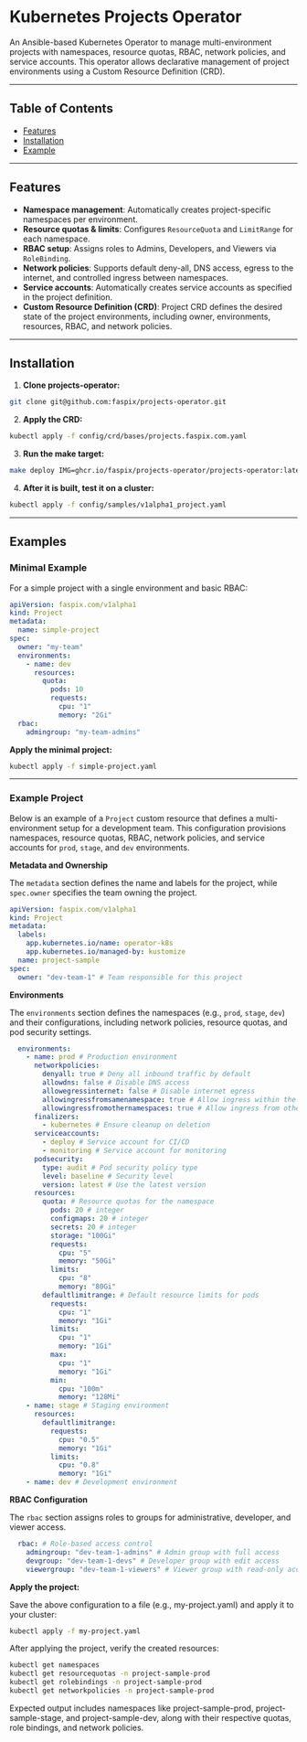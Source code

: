 # Kubernetes Projects Operator

An Ansible-based Kubernetes Operator to manage multi-environment projects with namespaces, resource quotas, RBAC, network policies, and service accounts. This operator allows declarative management of project environments using a Custom Resource Definition (CRD).

---

## Table of Contents
- [Features](#features)
- [Installation](#installation)
- [Example](#examples)

---

## Features

- **Namespace management**: Automatically creates project-specific namespaces per environment.
- **Resource quotas & limits**: Configures `ResourceQuota` and `LimitRange` for each namespace.
- **RBAC setup**: Assigns roles to Admins, Developers, and Viewers via `RoleBinding`.
- **Network policies**: Supports default deny-all, DNS access, egress to the internet, and controlled ingress between namespaces.
- **Service accounts**: Automatically creates service accounts as specified in the project definition.
- **Custom Resource Definition (CRD)**: Project CRD defines the desired state of the project environments, including owner, environments, resources, RBAC, and network policies.

---

## Installation

1. **Clone projects-operator:**
```bash
git clone git@github.com:faspix/projects-operator.git
```

2. **Apply the CRD:**
```bash
kubectl apply -f config/crd/bases/projects.faspix.com.yaml
```

3. **Run the make target:**
```bash
make deploy IMG=ghcr.io/faspix/projects-operator/projects-operator:latest
```

4. **After it is built, test it on a cluster:**
```bash
kubectl apply -f config/samples/v1alpha1_project.yaml
```
---
## Examples

### Minimal Example

For a simple project with a single environment and basic RBAC:
```yaml
apiVersion: faspix.com/v1alpha1
kind: Project
metadata:
  name: simple-project
spec:
  owner: "my-team"
  environments:
    - name: dev
      resources:
        quota:
          pods: 10
          requests:
            cpu: "1"
            memory: "2Gi"
  rbac:
    admingroup: "my-team-admins"
```
**Apply the minimal project:**

```bash
kubectl apply -f simple-project.yaml
```
---

### Example Project

Below is an example of a `Project` custom resource that defines a multi-environment setup for a development team. This configuration provisions namespaces, resource quotas, RBAC, network policies, and service accounts for `prod`, `stage`, and `dev` environments.

**Metadata and Ownership**

The `metadata` section defines the name and labels for the project, while `spec.owner` specifies the team owning the project.
```yaml
apiVersion: faspix.com/v1alpha1
kind: Project
metadata:
  labels:
    app.kubernetes.io/name: operator-k8s
    app.kubernetes.io/managed-by: kustomize
  name: project-sample
spec:
  owner: "dev-team-1" # Team responsible for this project
```
**Environments**

The `environments` section defines the namespaces (e.g., `prod`, `stage`, `dev`) and their configurations, including network policies, resource quotas, and pod security settings.
```yaml
  environments:
    - name: prod # Production environment
      networkpolicies:
        denyall: true # Deny all inbound traffic by default
        allowdns: false # Disable DNS access
        allowegressinternet: false # Disable internet egress 
        allowingressfromsamenamespace: true # Allow ingress within the same namespace
        allowingressfromothernamespaces: true # Allow ingress from other namespaces
      finalizers:
        - kubernetes # Ensure cleanup on deletion
      serviceaccounts:
        - deploy # Service account for CI/CD
        - monitoring # Service account for monitoring
      podsecurity:
        type: audit # Pod security policy type
        level: baseline # Security level
        version: latest # Use the latest version
      resources:
        quota: # Resource quotas for the namespace
          pods: 20 # integer
          configmaps: 20 # integer
          secrets: 20 # integer
          storage: "100Gi"
          requests:
            cpu: "5"
            memory: "50Gi"
          limits:
            cpu: "8"
            memory: "80Gi"
        defaultlimitrange: # Default resource limits for pods
          requests:
            cpu: "1"
            memory: "1Gi"
          limits:
            cpu: "1"
            memory: "1Gi"
          max:
            cpu: "1"
            memory: "1Gi"
          min:
            cpu: "100m"
            memory: "128Mi"
    - name: stage # Staging environment
      resources:
        defaultlimitrange:
          requests:
            cpu: "0.5"
            memory: "1Gi"
          limits:
            cpu: "0.8"
            memory: "1Gi"
    - name: dev # Development environment
```
**RBAC Configuration**

The `rbac` section assigns roles to groups for administrative, developer, and viewer access.
```yaml
  rbac: # Role-based access control
    admingroup: "dev-team-1-admins" # Admin group with full access
    devgroup: "dev-team-1-devs" # Developer group with edit access
    viewergroup: "dev-team-1-viewers" # Viewer group with read-only access
```
**Apply the project:**

Save the above configuration to a file (e.g., my-project.yaml) and apply it to your cluster:
```bash
kubectl apply -f my-project.yaml
```

After applying the project, verify the created resources:
```bash
kubectl get namespaces
kubectl get resourcequotas -n project-sample-prod
kubectl get rolebindings -n project-sample-prod
kubectl get networkpolicies -n project-sample-prod
```
Expected output includes namespaces like project-sample-prod, project-sample-stage, and project-sample-dev, along with their respective quotas, role bindings, and network policies.
